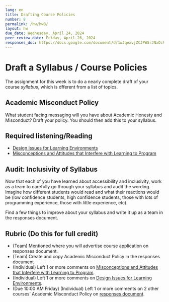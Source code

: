 ```yaml
---
lang: en
title: Drafting Course Policies
number: 8
permalink: /hw/hw8/
layout: hw
due_date: Wednesday, April 24, 2024
peer_review_date: Friday, April 26, 2024
responses_doc: https://docs.google.com/document/d/1wJqexvjZCJPWSrJNxOc9byqxyR-XOjpxzBZFBtgJ0mc/edit
---
```


[learning_environments]: https://drive.google.com/drive/u/1/folders/1kSg75QcfFhbJVZJ_byRNqYsn5MnFLfrs
[misconceptions]: https://drive.google.com/file/d/1KqnD7ZgA8WqiikPGY1Z7FL70EYmf2Q4E/view?usp=sharing

# Draft a Syllabus / Course Policies

The assignment for this week is to do a nearly complete draft of your course _syllabus_, which is dfferent from a list of topics.

## Academic Misconduct Policy

What student facing messaging will you have about Academic Honesty and Misconduct? Draft your policy. You should then add this to your syllabus.

## Required listening/Reading

- [<u>Design Issues for Learning Environments</u>][learning_environments]
- [<u>Misconceptions and Attitudes that Interfere with Learning to Program</u>][misconceptions]

## Audit: Inclusivity of Syllabus

Now that each of you have learned about accessibility and inclusivity, work as a team to carefully go through your syllabus and audit the wording. Imagine how different students would read and what their reactions would be (low confidence students, high confidence students, those with lots of programming experience, those with little experience, etc).

Find a few things to improve about your syllabus and write it up as a team in the responses document.

## Rubric (Do this for full credit)

- (Team) Mentioned where you will advertise course application on responses document.
- (Team) Create and copy Academic Misconduct Policy in the responses document
- (Individual) Left 1 or more comments on [<u>Misconceptions and Attitudes that Interfere with Learning to Program</u>][misconceptions].
- (Individual) Left 1 or more comments on [<u>Design Issues for Learning Environments</u>][learning_environments].
- (Due 10:00 AM Friday) (Individual) Left 1 or more comments on 2 other courses’ Academic Misconduct Policy on <u>responses document</u>.
